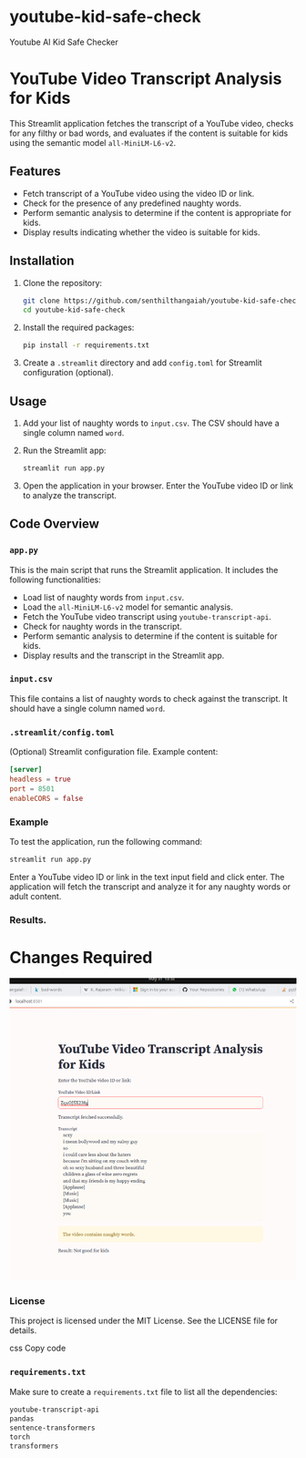 # youtube-kid-safe-check
Youtube AI Kid Safe Checker

# YouTube Video Transcript Analysis for Kids

This Streamlit application fetches the transcript of a YouTube video, checks for any filthy or bad words, and evaluates if the content is suitable for kids using the semantic model `all-MiniLM-L6-v2`.

## Features

- Fetch transcript of a YouTube video using the video ID or link.
- Check for the presence of any predefined naughty words.
- Perform semantic analysis to determine if the content is appropriate for kids.
- Display results indicating whether the video is suitable for kids.

## Installation

1. Clone the repository:
    ```bash
    git clone https://github.com/senthilthangaiah/youtube-kid-safe-check.git
    cd youtube-kid-safe-check
    ```

2. Install the required packages:
    ```bash
    pip install -r requirements.txt
    ```

3. Create a `.streamlit` directory and add `config.toml` for Streamlit configuration (optional).

## Usage

1. Add your list of naughty words to `input.csv`. The CSV should have a single column named `word`.

2. Run the Streamlit app:
    ```bash
    streamlit run app.py
    ```

3. Open the application in your browser. Enter the YouTube video ID or link to analyze the transcript.

## Code Overview

### `app.py`

This is the main script that runs the Streamlit application. It includes the following functionalities:

- Load list of naughty words from `input.csv`.
- Load the `all-MiniLM-L6-v2` model for semantic analysis.
- Fetch the YouTube video transcript using `youtube-transcript-api`.
- Check for naughty words in the transcript.
- Perform semantic analysis to determine if the content is suitable for kids.
- Display results and the transcript in the Streamlit app.

### `input.csv`

This file contains a list of naughty words to check against the transcript. It should have a single column named `word`.

### `.streamlit/config.toml`

(Optional) Streamlit configuration file. Example content:
```toml
[server]
headless = true
port = 8501
enableCORS = false
```
### Example
To test the application, run the following command:

```bash
streamlit run app.py
```

Enter a YouTube video ID or link in the text input field and click enter. The application will fetch the transcript and analyze it for any naughty words or adult content.

### Results.

# Changes Required
![screenshot](https://github.com/senthilthangaiah/youtube-kid-safe-check/blob/master/snapshot.png)

### License
This project is licensed under the MIT License. See the LICENSE file for details.

css
Copy code

### `requirements.txt`

Make sure to create a `requirements.txt` file to list all the dependencies:

```streamlit
youtube-transcript-api
pandas
sentence-transformers
torch
transformers
```
